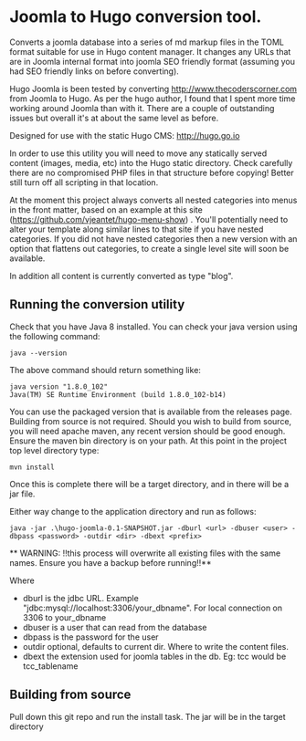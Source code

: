 # Joomla to Hugo conversion tool.

Converts a joomla database into a series of md markup files in the TOML format suitable for use in Hugo content manager.
It changes any URLs that are in Joomla internal format into joomla SEO friendly format (assuming you had SEO friendly
links on before converting).

Hugo Joomla is been tested by converting http://www.thecoderscorner.com from Joomla to Hugo. As per the hugo
author, I found that I spent more time working around Joomla than with it. There are a couple of outstanding issues
but overall it's at about the same level as before.

Designed for use with the static Hugo CMS: http://hugo.go.io

In order to use this utility you will need to move any statically served content (images, media, etc) into the Hugo static directory.
Check carefully there are no compromised PHP files in that structure before copying! Better still turn off all
scripting in that location.

At the moment this project always converts all nested categories into menus in the front matter, based on an example
at this site (https://github.com/vjeantet/hugo-menu-show) . You'll potentially need to alter your template along similar
lines to that site if you have nested categories. If you did not have nested categories then a new version with an option
that flattens out categories, to create a single level site will soon be available.

In addition all content is currently converted as type "blog".

## Running the conversion utility

Check that you have Java 8 installed. You can check your java version using the following command:

    java --version

The above command should return something like:

    java version "1.8.0_102"
    Java(TM) SE Runtime Environment (build 1.8.0_102-b14)

You can use the packaged version that is available from the releases page. Building from source is not required.
Should you wish to build from source, you will need apache maven, any recent version should be good enough.
Ensure the maven bin directory is on your path. At this point in the project top level directory type:

    mvn install

Once this is complete there will be a target directory, and in there will be a jar file.

Either way change to the application directory and run as follows:

    java -jar .\hugo-joomla-0.1-SNAPSHOT.jar -dburl <url> -dbuser <user> -dbpass <password> -outdir <dir> -dbext <prefix>

** WARNING: !!this process will overwrite all existing files with the same names. Ensure you have a backup before running!!**


Where
 * dburl is the jdbc URL. Example "jdbc:mysql://localhost:3306/your_dbname". For local connection on 3306 to your_dbname
 * dbuser is a user that can read from the database
 * dbpass is the password for the user
 * outdir optional, defaults to current dir. Where to write the content files.
 * dbext the extension used for joomla tables in the db. Eg: tcc would be tcc_tablename

## Building from source

Pull down this git repo and run the install task. The jar will be in the target directory